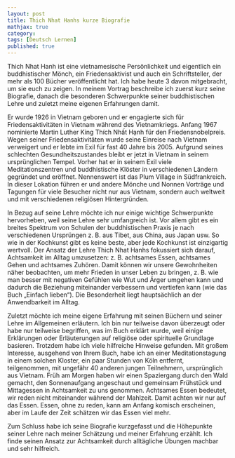```yaml
---
layout: post
title: Thich Nhat Hanhs kurze Biografie
mathjax: true
category:
tags: [Deutsch Lernen]
published: true
---
```

Thich Nhat Hanh ist eine vietnamesische Persönlichkeit und eigentlich ein buddhistischer Mönch, ein Friedensaktivist und auch ein Schriftsteller, der mehr als 100 Bücher veröffentlicht hat. Ich habe heute 3 davon mitgebracht, um sie euch zu zeigen. In meinem Vortrag beschreibe ich zuerst kurz seine Biografie, danach die besonderen Schwerpunkte seiner buddhistischen Lehre und zuletzt meine eigenen Erfahrungen damit.

Er wurde 1926 in Vietnam geboren und er engagierte sich für Friedensaktivitäten in Vietnam während des Vietnamkriegs. Anfang 1967 nominierte Martin Luther King Thích Nhất Hạnh für den Friedensnobelpreis. Wegen seiner Friedensaktivitäten wurde seine Einreise nach Vietnam verweigert und er lebte im Exil für fast 40 Jahre bis 2005. Aufgrund seines schlechten Gesundheitszustandes bleibt er jetzt in Vietnam in seinem ursprünglichen Tempel. Vorher hat er in seinem Exil viele Meditationszentren und buddhistische Klöster in verschiedenen Ländern gegründet und eröffnet. Nennenswert ist das Plum Village in Südfrankreich. In dieser Lokation führen er und andere Mönche und Nonnen Vorträge und Tagungen für viele Besucher nicht nur aus Vietnam, sondern auch weltweit und mit verschiedenen religiösen Hintergründen.

In Bezug auf seine Lehre möchte ich nur einige wichtige Schwerpunkte hervorheben, weil seine Lehre sehr umfangreich ist. Vor allem gibt es ein breites Spektrum von Schulen der buddhistischen Praxis je nach verschiedenen Ursprüngen z. B. aus Tibet, aus China, aus Japan usw. So wie in der Kochkunst gibt es keine beste, aber jede Kochkunst ist einzigartig wertvoll. Der Ansatz der Lehre Thich Nhat Hanhs fokussiert sich darauf, Achtsamkeit im Alltag umzusetzen: z. B. achtsames Essen, achtsames Gehen und achtsames Zuhören. Damit können wir unsere Gewohnheiten näher beobachten, um mehr Frieden in unser Leben zu bringen, z. B. wie man besser mit negativen Gefühlen wie Wut und Ärger umgehen kann und dadurch die Beziehung miteinander verbessern und vertiefen kann (wie das Buch „Einfach lieben“). Die Besonderheit liegt hauptsächlich an der Anwendbarkeit im Alltag.

Zuletzt möchte ich meine eigene Erfahrung mit seinen Büchern und seiner Lehre im Allgemeinen erläutern. Ich bin nur teilweise davon überzeugt oder habe nur teilweise begriffen, was im Buch erklärt wurde, weil einige Erklärungen oder Erläuterungen auf religiöse oder spirituelle Grundlage basieren. Trotzdem habe ich viele hilfreiche Hinweise gefunden. Mit großem Interesse, ausgehend von Ihrem Buch, habe ich an einer Meditationstagung in einem solchen Kloster, ein paar Stunden von Köln entfernt, teilgenommen, mit ungefähr 40 anderen jungen Teilnehmern, ursprünglich aus Vietnam. Früh am Morgen haben wir einen Spaziergang durch den Wald gemacht, den Sonnenaufgang angeschaut und gemeinsam Frühstück und Mittagessen in Achtsamkeit zu uns genommen. Achtsames Essen bedeutet, wir reden nicht miteinander während der Mahlzeit. Damit achten wir nur auf das Essen. Essen, ohne zu reden, kann am Anfang komisch erscheinen, aber im Laufe der Zeit schätzen wir das Essen viel mehr.

Zum Schluss habe ich seine Biografie kurzgefasst und die Höhepunkte seiner Lehre nach meiner Schätzung und meiner Erfahrung erzählt. Ich finde seinen Ansatz zur Achtsamkeit durch alltägliche Übungen machbar und sehr hilfreich.
